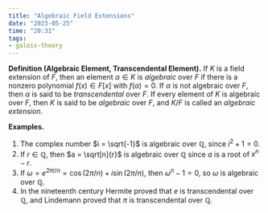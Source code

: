 ```yaml
---
title: "Algebraic Field Extensions"
date: "2023-05-25"
time: "20:31"
tags:
- galois-theory
---
```

**Definition (Algebraic Element, Transcendental Element).** If $K$ is a field extension of $F$, then an element $\alpha \in K$ is *algebraic* over $F$ if there is a nonzero polynomial $f(x) \in F[x]$ with $f(\alpha) = 0$. If $\alpha$ is not algebraic over $F$, then $\alpha$ is said to be *transcendental* over $F$.  If every element of $K$ is algebraic over $F$, then $K$ is said to be *algebraic* over $F$, and $K/F$ is called an *algebraic extension*. 

**Examples.** 
1. The complex number $i = \sqrt{-1}$ is algebraic over $\mathbb Q$, since $i^2 + 1 = 0$. 
2. If $r \in \mathbb Q$, then $a = \sqrt[n]{r}$ is algebraic over $\mathbb Q$ since $a$ is a root of $x^n- r$. 
3. If $\omega = e^{2\pi i/n} = \cos(2\pi/n) + i \sin(2\pi/n)$, then $\omega^n - 1= 0$, so $\omega$ is algebraic over $\mathbb Q$.
4. In the nineteenth century Hermite proved that $e$ is transcendental over $\mathbb Q$, and Lindemann proved that $\pi$ is transcendental over $\mathbb Q$. 
